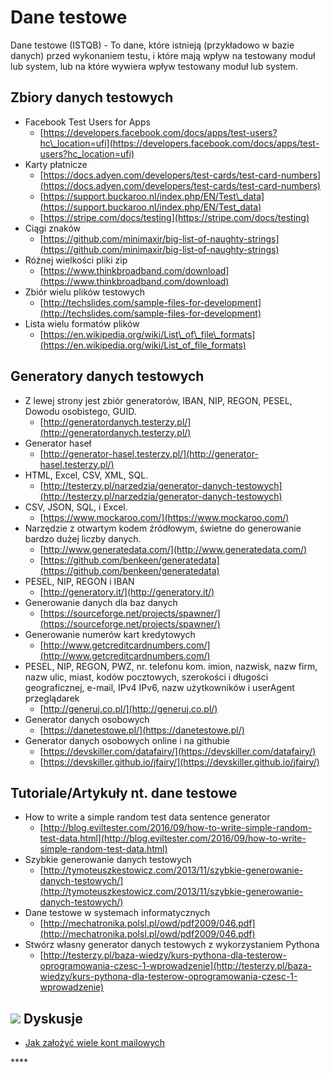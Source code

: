 # Dane testowe

Dane testowe \(ISTQB\) - To dane, które istnieją \(przykładowo w bazie danych\) przed wykonaniem testu, i które mają wpływ na testowany moduł lub system, lub na które wywiera wpływ testowany moduł lub system.

## Zbiory danych testowych

* Facebook Test Users for Apps
  * [https://developers.facebook.com/docs/apps/test-users?hc\_location=ufi](https://developers.facebook.com/docs/apps/test-users?hc_location=ufi)
* Karty płatnicze
  * [https://docs.adyen.com/developers/test-cards/test-card-numbers](https://docs.adyen.com/developers/test-cards/test-card-numbers)
  * [https://support.buckaroo.nl/index.php/EN/Test\_data](https://support.buckaroo.nl/index.php/EN/Test_data)
  * [https://stripe.com/docs/testing](https://stripe.com/docs/testing)
* Ciągi znaków
  * [https://github.com/minimaxir/big-list-of-naughty-strings](https://github.com/minimaxir/big-list-of-naughty-strings)
* Różnej wielkości pliki zip
  * [https://www.thinkbroadband.com/download](https://www.thinkbroadband.com/download)
* Zbiór wielu plików testowych
  * [http://techslides.com/sample-files-for-development](http://techslides.com/sample-files-for-development)
* Lista wielu formatów plików
  * [https://en.wikipedia.org/wiki/List\_of\_file\_formats](https://en.wikipedia.org/wiki/List_of_file_formats)

## Generatory danych testowych

* Z lewej strony jest zbiór generatorów, IBAN, NIP, REGON, PESEL, Dowodu osobistego, GUID.
  * [http://generatordanych.testerzy.pl/](http://generatordanych.testerzy.pl/)
* Generator haseł
  * [http://generator-hasel.testerzy.pl/](http://generator-hasel.testerzy.pl/)
* HTML, Excel, CSV, XML, SQL.
  * [http://testerzy.pl/narzedzia/generator-danych-testowych](http://testerzy.pl/narzedzia/generator-danych-testowych)
* CSV, JSON, SQL, i Excel.
  * [https://www.mockaroo.com/](https://www.mockaroo.com/)
* Narzędzie z otwartym kodem źródłowym, świetne do generowanie bardzo dużej liczby danych.
  * [http://www.generatedata.com/](http://www.generatedata.com/)
  * [https://github.com/benkeen/generatedata](https://github.com/benkeen/generatedata)
* PESEL, NIP, REGON i IBAN
  * [http://generatory.it/](http://generatory.it/)
* Generowanie danych dla baz danych
  * [https://sourceforge.net/projects/spawner/](https://sourceforge.net/projects/spawner/)
* Generowanie numerów kart kredytowych
  * [http://www.getcreditcardnumbers.com/](http://www.getcreditcardnumbers.com/)
* PESEL, NIP, REGON, PWZ, nr. telefonu kom. imion, nazwisk, nazw firm, nazw ulic, miast, kodów pocztowych, szerokości i długości geograficznej, e-mail, IPv4 IPv6, nazw użytkowników i userAgent przeglądarek
  * [http://generuj.co.pl/](http://generuj.co.pl/)
* Generator danych osobowych
  * [https://danetestowe.pl/](https://danetestowe.pl/)
* Generator danych osobowych online i na githubie
  * [https://devskiller.com/datafairy/](https://devskiller.com/datafairy/)
  * [https://devskiller.github.io/jfairy/](https://devskiller.github.io/jfairy/)

## Tutoriale/Artykuły nt. dane testowe

* How to write a simple random test data sentence generator
  * [http://blog.eviltester.com/2016/09/how-to-write-simple-random-test-data.html](http://blog.eviltester.com/2016/09/how-to-write-simple-random-test-data.html)
* Szybkie generowanie danych testowych
  * [http://tymoteuszkestowicz.com/2013/11/szybkie-generowanie-danych-testowych/](http://tymoteuszkestowicz.com/2013/11/szybkie-generowanie-danych-testowych/)
* Dane testowe w systemach informatycznych
  * [http://mechatronika.polsl.pl/owd/pdf2009/046.pdf](http://mechatronika.polsl.pl/owd/pdf2009/046.pdf)
* Stwórz własny generator danych testowych z wykorzystaniem Pythona
  * [http://testerzy.pl/baza-wiedzy/kurs-pythona-dla-testerow-oprogramowania-czesc-1-wprowadzenie](http://testerzy.pl/baza-wiedzy/kurs-pythona-dla-testerow-oprogramowania-czesc-1-wprowadzenie)

## ​![](https://firebasestorage.googleapis.com/v0/b/gitbook-28427.appspot.com/o/assets%2F-LH5DbF8PruqD5AZtwmh%2F-LHKkx7mAVJigxwJJBH9%2F-LHKmGcYOhjl50rjvg6r%2Ficons8-facebook-50.png?alt=media&token=2d9dce97-6f5e-49ac-91e5-19be0ac8a12f) Dyskusje

* [Jak założyć wiele kont mailowych](https://www.facebook.com/groups/TestowanieOprogramowania/permalink/1043251712364073/)

\*\*\*\*

